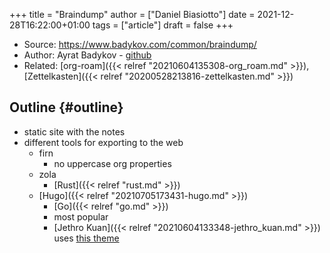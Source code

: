 +++
title = "Braindump"
author = ["Daniel Biasiotto"]
date = 2021-12-28T16:22:00+01:00
tags = ["article"]
draft = false
+++

-   Source: <https://www.badykov.com/common/braindump/>
-   Author: Ayrat Badykov - [github](https://github.com/ayrat555)
-   Related: [org-roam]({{< relref "20210604135308-org_roam.md" >}}), [Zettelkasten]({{< relref "20200528213816-zettelkasten.md" >}})


## Outline {#outline}

-   static site with the notes
-   different tools for exporting to the web
    -   firn
        -   no uppercase org properties
    -   zola
        -   [Rust]({{< relref "rust.md" >}})
    -   [Hugo]({{< relref "20210705173431-hugo.md" >}})
        -   [Go]({{< relref "go.md" >}})
        -   most popular
        -   [Jethro Kuan]({{< relref "20210604133348-jethro_kuan.md" >}}) uses [this theme](https://github.com/jethrokuan/cortex)
